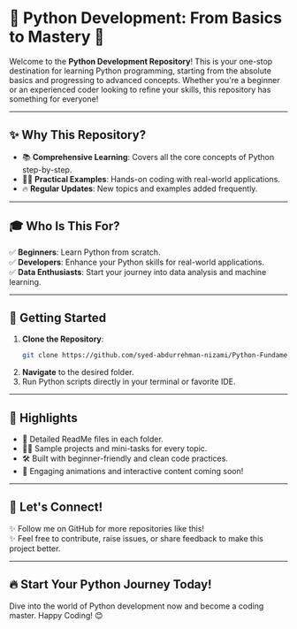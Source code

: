 # 🐍 Python Development: From Basics to Mastery 🚀  

Welcome to the **Python Development Repository**! This is your one-stop destination for learning Python programming, starting from the absolute basics and progressing to advanced concepts. Whether you're a beginner or an experienced coder looking to refine your skills, this repository has something for everyone!  

---

## ✨ Why This Repository?  

- 📚 **Comprehensive Learning**: Covers all the core concepts of Python step-by-step.  
- 🧑‍💻 **Practical Examples**: Hands-on coding with real-world applications.   
- 🔥 **Regular Updates**: New topics and examples added frequently.  

---

## 🎓 Who Is This For?  

✅ **Beginners**: Learn Python from scratch.  
✅ **Developers**: Enhance your Python skills for real-world applications.  
✅ **Data Enthusiasts**: Start your journey into data analysis and machine learning.  

---

## 🚀 Getting Started  

1. **Clone the Repository**:  
   ```bash
   git clone https://github.com/syed-abdurrehman-nizami/Python-Fundamentals.git
   ```  
2. **Navigate** to the desired folder.  
3. Run Python scripts directly in your terminal or favorite IDE.  

---

## 🌟 Highlights  

- 📘 Detailed ReadMe files in each folder.  
- 🧑‍🏫 Sample projects and mini-tasks for every topic.  
- 🛠️ Built with beginner-friendly and clean code practices.  
- 🥳 Engaging animations and interactive content coming soon!  

---

## 🌌 Let's Connect!  

✨ Follow me on GitHub for more repositories like this!  
✨ Feel free to contribute, raise issues, or share feedback to make this project better.  

---

## 🔥 Start Your Python Journey Today!  

Dive into the world of Python development now and become a coding master. Happy Coding! 😊  
